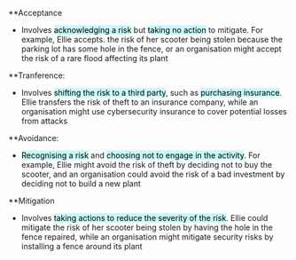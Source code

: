 **Acceptance
- Involves <mark style="background: #ABF7F7A6;">acknowledging a risk</mark> but <mark style="background: #ABF7F7A6;">taking no action</mark> to mitigate. For example, Ellie accepts. the risk of her scooter being stolen because the parking lot has some hole in the fence, or an organisation might accept the risk of a rare flood affecting its plant

**Tranference:
- Involves <mark style="background: #ABF7F7A6;">shifting the risk to a third party</mark>, such as <mark style="background: #ABF7F7A6;">purchasing insurance</mark>. Ellie transfers the risk of theft to an insurance company, while an organisation might use cybersecurity insurance to cover potential losses from attacks

**Avoidance:
- <mark style="background: #ABF7F7A6;">Recognising a risk</mark> and <mark style="background: #ABF7F7A6;">choosing not to engage in the activity</mark>. For example, Ellie might avoid the risk of theft by deciding not to buy the scooter, and an organisation could avoid the risk of a bad investment by deciding not to build a new plant

**Mitigation
- Involves <mark style="background: #ABF7F7A6;">taking actions to reduce the severity of the risk</mark>. Ellie could mitigate the risk of her scooter being stolen by having the hole in the fence repaired, while an organisation might mitigate security risks by installing a fence around its plant
